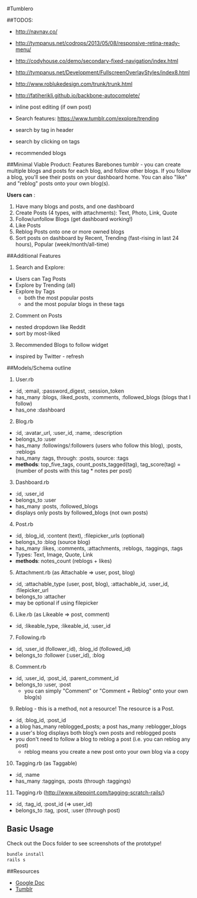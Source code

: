 #Tumblero

##TODOS:
* http://navnav.co/
* http://tympanus.net/codrops/2013/05/08/responsive-retina-ready-menu/
* http://codyhouse.co/demo/secondary-fixed-navigation/index.html
* http://tympanus.net/Development/FullscreenOverlayStyles/index8.html
* http://www.roblukedesign.com/trunk/trunk.html


* http://fatiherikli.github.io/backbone-autocomplete/
* inline post editing (if own post)
* Search features: https://www.tumblr.com/explore/trending
* search by tag in header
* search by clicking on tags
* recommended blogs

##Minimal Viable Product: Features
Barebones tumblr - you can create multiple blogs and posts for each blog, and follow other blogs. If you follow a blog, you'll see their posts on your dashboard home. You can also "like" and "reblog" posts onto your own blog(s).

**Users can** :

1. Have many blogs and posts, and one dashboard
2. Create Posts (4 types, with attachments): Text, Photo, Link, Quote
3. Follow/unfollow Blogs (get dashboard working!)
4. Like Posts
5. Reblog Posts onto one or more owned blogs
6. Sort posts on dashboard by Recent, Trending (fast-rising in last 24 hours), Popular (week/month/all-time)


##Additional Features
1. Search and Explore: 
  * Users can Tag Posts
  * Explore by Trending (all)
  * Explore by Tags
	  * both the most popular posts
	  * and the most popular blogs in these tags
2. Comment on Posts
  * nested dropdown like Reddit
  * sort by most-liked 
3. Recommended Blogs to follow widget
  * inspired by Twitter - refresh


##Models/Schema outline
1. User.rb
  * :id, :email, :password_digest, :session_token
  * has_many :blogs, :liked_posts, :comments, :followed_blogs (blogs that I follow)
  * has_one :dashboard
2. Blog.rb
  * :id, :avatar_url, :user_id, :name, :description
  * belongs_to :user
  * has_many :followings/:followers (users who follow this blog), :posts, :reblogs
  * has_many :tags, through: :posts, source: :tags
  * **methods**: top_five_tags, count_posts_tagged(tag), tag_score(tag) = (number of posts with this tag * notes per post)
3. Dashboard.rb
  * :id, :user_id
  * belongs_to :user
  * has_many :posts, :followed_blogs
  * displays only posts by followed_blogs (not own posts)
4. Post.rb
  * :id, :blog_id, :content (text), :filepicker_urls (optional)
  * belongs_to :blog (source blog)
  * has_many :likes, :comments, :attachments, :reblogs, :taggings, :tags 
  * Types: Text, Image, Quote, Link
  * **methods**: notes_count (reblogs + likes)
5. Attachment.rb (as Attachable => user, post, blog)
  * :id, :attachable_type (user, post, blog), :attachable_id, :user_id, :filepicker_url
  * belongs_to :attacher
  * may be optional if using filepicker
6. Like.rb (as Likeable => post, comment)
  * :id, :likeable_type, :likeable_id, :user_id
7. Following.rb
  * :id, :user_id (follower_id), :blog_id (followed_id)
  * belongs_to :follower (:user_id), :blog
8. Comment.rb
  * :id, :user_id, :post_id, :parent_comment_id
  * belongs_to :user, :post
	* you can simply "Comment" or "Comment + Reblog" onto your own blog(s)
9. Reblog - this is a method, not a resource! The resource is a Post.
  * :id, :blog_id, :post_id 
  * a blog has_many reblogged_posts; a post has_many :reblogger_blogs
  * a user's blog displays both blog’s own posts and reblogged posts
  * you don't need to follow a blog to reblog a post (i.e. you can reblog any post)
	* reblog means you create a new post onto your own blog via a copy
10. Tagging.rb (as Taggable)
  * :id, :name
  * has_many :taggings, :posts (through :taggings)
11. Tagging.rb (http://www.sitepoint.com/tagging-scratch-rails/)
  * :id, :tag_id, :post_id (=> user_id)
  * belongs_to :tag, :post, :user (through post)


## Basic Usage

Check out the Docs folder to see screenshots of the prototype!

```bash
bundle install
rails s
```

##Resources

- [Google Doc](https://docs.google.com/document/d/1J12ax_i1cOPWMXvC8W7J-bA3-SRQld0zfGq3-VrYUEs/edit)
- [Tumblr](www.tumblr.com)




